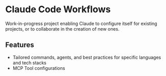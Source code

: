 # Claude Code Workflows
Work-in-progress project enabling Claude to configure itself for existing projects, or to collaborate in the creation of new ones.

## Features
- Tailored commands, agents, and best practices for specific languages and tech stacks
- MCP Tool configurations
